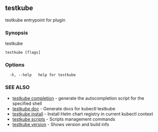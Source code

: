 ## testkube

testkube entrypoint for plugin

### Synopsis

testkube

```
testkube [flags]
```

### Options

```
  -h, --help   help for testkube
```

### SEE ALSO

* [testkube completion](testkube_completion.md)	 - generate the autocompletion script for the specified shell
* [testkube doc](testkube_doc.md)	 - Generate docs for kubectl testkube
* [testkube install](testkube_install.md)	 - Install Helm chart registry in current kubectl context
* [testkube scripts](testkube_scripts.md)	 - Scripts management commands
* [testkube version](testkube_version.md)	 - Shows version and build info

